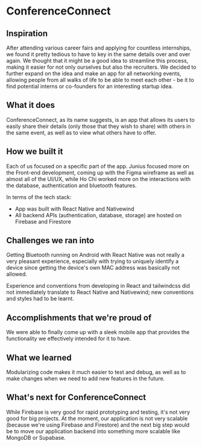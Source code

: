 # ConferenceConnect

## Inspiration
After attending various career fairs and applying for countless internships, we found it pretty tedious to have to key in the same details over and over again. We thought that it might be a good idea to streamline this process, making it easier for not only ourselves but also the recruiters. We decided to further expand on the idea and make an app for all networking events, allowing people from all walks of life to be able to meet each other - be it to find potential interns or co-founders for an interesting startup idea.

## What it does
ConferenceConnect, as its name suggests, is an app that allows its users to easily share their details (only those that they wish to share) with others in the same event, as well as to view what others have to offer.

## How we built it
Each of us focused on a specific part of the app. Junius focused more on the Front-end development, coming up with the Figma wireframe as well as almost all of the UI/UX, while Ho Chi worked more on the interactions with the database, authentication and bluetooth features.

In terms of the tech stack:

* App was built with React Native and Nativewind
* All backend APIs (authentication, database, storage) are hosted on Firebase and Firestore

## Challenges we ran into
Getting Bluetooth running on Android with React Native was not really a very pleasant experience, especially with trying to uniquely identify a device since getting the device's own MAC address was basically not allowed.

Experience and conventions from developing in React and tailwindcss did not immediately translate to React Native and Nativewind; new conventions and styles had to be learnt.

## Accomplishments that we're proud of
We were able to finally come up with a sleek mobile app that provides the functionality we effectively intended for it to have.

## What we learned
Modularizing code makes it much easier to test and debug, as well as to make changes when we need to add new features in the future.

## What's next for ConferenceConnect
While Firebase is very good for rapid prototyping and testing, it's not very good for big projects. At the moment, our application is not very scalable (because we're using Firebase and Firestore) and the next big step would be to move our application backend into something more scalable like MongoDB or Supabase.
